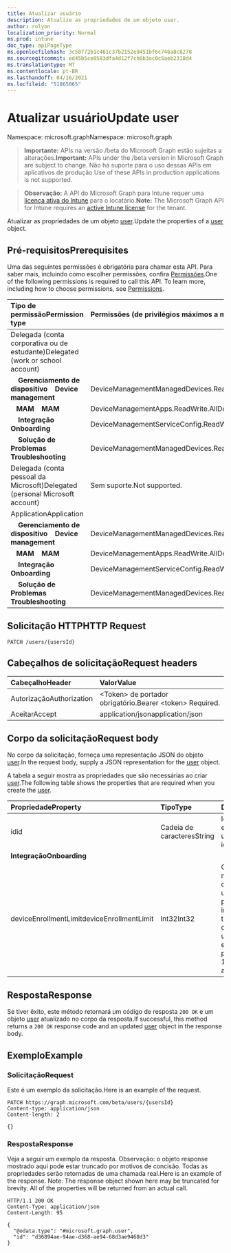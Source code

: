 ```yaml
---
title: Atualizar usuário
description: Atualize as propriedades de um objeto user.
author: rolyon
localization_priority: Normal
ms.prod: intune
doc_type: apiPageType
ms.openlocfilehash: 3c50772b1c461c37b2152e9451bf6c746a8c8278
ms.sourcegitcommit: ed45b5ce0583dfa4d12f7cb0b3ac0c5aeb2318d4
ms.translationtype: MT
ms.contentlocale: pt-BR
ms.lasthandoff: 04/16/2021
ms.locfileid: "51865065"
---
```

# <a name="update-user"></a><span data-ttu-id="456e3-103">Atualizar usuário</span><span class="sxs-lookup"><span data-stu-id="456e3-103">Update user</span></span>

<span data-ttu-id="456e3-104">Namespace: microsoft.graph</span><span class="sxs-lookup"><span data-stu-id="456e3-104">Namespace: microsoft.graph</span></span>

> <span data-ttu-id="456e3-105">**Importante:** APIs na versão /beta do Microsoft Graph estão sujeitas a alterações.</span><span class="sxs-lookup"><span data-stu-id="456e3-105">**Important:** APIs under the /beta version in Microsoft Graph are subject to change.</span></span> <span data-ttu-id="456e3-106">Não há suporte para o uso dessas APIs em aplicativos de produção.</span><span class="sxs-lookup"><span data-stu-id="456e3-106">Use of these APIs in production applications is not supported.</span></span>

> <span data-ttu-id="456e3-107">**Observação:** A API do Microsoft Graph para Intune requer uma [licença ativa do Intune](https://go.microsoft.com/fwlink/?linkid=839381) para o locatário.</span><span class="sxs-lookup"><span data-stu-id="456e3-107">**Note:** The Microsoft Graph API for Intune requires an [active Intune license](https://go.microsoft.com/fwlink/?linkid=839381) for the tenant.</span></span>

<span data-ttu-id="456e3-108">Atualizar as propriedades de um objeto [user](../resources/intune-shared-user.md).</span><span class="sxs-lookup"><span data-stu-id="456e3-108">Update the properties of a [user](../resources/intune-shared-user.md) object.</span></span>

## <a name="prerequisites"></a><span data-ttu-id="456e3-109">Pré-requisitos</span><span class="sxs-lookup"><span data-stu-id="456e3-109">Prerequisites</span></span>

<span data-ttu-id="456e3-p102">Uma das seguintes permissões é obrigatória para chamar esta API. Para saber mais, incluindo como escolher permissões, confira [Permissões](/graph/permissions-reference).</span><span class="sxs-lookup"><span data-stu-id="456e3-p102">One of the following permissions is required to call this API. To learn more, including how to choose permissions, see [Permissions](/graph/permissions-reference).</span></span>

|<span data-ttu-id="456e3-112">Tipo de permissão</span><span class="sxs-lookup"><span data-stu-id="456e3-112">Permission type</span></span>|<span data-ttu-id="456e3-113">Permissões (de privilégios máximos a mínimos)</span><span class="sxs-lookup"><span data-stu-id="456e3-113">Permissions (from most to least privileged)</span></span>|
|:---|:---|
|<span data-ttu-id="456e3-114">Delegada (conta corporativa ou de estudante)</span><span class="sxs-lookup"><span data-stu-id="456e3-114">Delegated (work or school account)</span></span>||
| <span data-ttu-id="456e3-115">&nbsp; &nbsp; **Gerenciamento de dispositivo**</span><span class="sxs-lookup"><span data-stu-id="456e3-115">&nbsp; &nbsp; **Device management**</span></span> | <span data-ttu-id="456e3-116">DeviceManagementManagedDevices.ReadWrite.All</span><span class="sxs-lookup"><span data-stu-id="456e3-116">DeviceManagementManagedDevices.ReadWrite.All</span></span>|
| <span data-ttu-id="456e3-117">&nbsp;&nbsp; **MAM**</span><span class="sxs-lookup"><span data-stu-id="456e3-117">&nbsp; &nbsp; **MAM**</span></span> | <span data-ttu-id="456e3-118">DeviceManagementApps.ReadWrite.All</span><span class="sxs-lookup"><span data-stu-id="456e3-118">DeviceManagementApps.ReadWrite.All</span></span>|
| <span data-ttu-id="456e3-119">&nbsp; &nbsp; **Integração**</span><span class="sxs-lookup"><span data-stu-id="456e3-119">&nbsp; &nbsp; **Onboarding**</span></span> | <span data-ttu-id="456e3-120">DeviceManagementServiceConfig.ReadWrite.All</span><span class="sxs-lookup"><span data-stu-id="456e3-120">DeviceManagementServiceConfig.ReadWrite.All</span></span>|
| <span data-ttu-id="456e3-121">&nbsp; &nbsp; **Solução de Problemas**</span><span class="sxs-lookup"><span data-stu-id="456e3-121">&nbsp; &nbsp; **Troubleshooting**</span></span> | <span data-ttu-id="456e3-122">DeviceManagementManagedDevices.ReadWrite.All</span><span class="sxs-lookup"><span data-stu-id="456e3-122">DeviceManagementManagedDevices.ReadWrite.All</span></span>|
|<span data-ttu-id="456e3-123">Delegada (conta pessoal da Microsoft)</span><span class="sxs-lookup"><span data-stu-id="456e3-123">Delegated (personal Microsoft account)</span></span>|<span data-ttu-id="456e3-124">Sem suporte.</span><span class="sxs-lookup"><span data-stu-id="456e3-124">Not supported.</span></span>|
|<span data-ttu-id="456e3-125">Application</span><span class="sxs-lookup"><span data-stu-id="456e3-125">Application</span></span>||
| <span data-ttu-id="456e3-126">&nbsp; &nbsp; **Gerenciamento de dispositivo**</span><span class="sxs-lookup"><span data-stu-id="456e3-126">&nbsp; &nbsp; **Device management**</span></span> | <span data-ttu-id="456e3-127">DeviceManagementManagedDevices.ReadWrite.All</span><span class="sxs-lookup"><span data-stu-id="456e3-127">DeviceManagementManagedDevices.ReadWrite.All</span></span>|
| <span data-ttu-id="456e3-128">&nbsp;&nbsp; **MAM**</span><span class="sxs-lookup"><span data-stu-id="456e3-128">&nbsp; &nbsp; **MAM**</span></span> | <span data-ttu-id="456e3-129">DeviceManagementApps.ReadWrite.All</span><span class="sxs-lookup"><span data-stu-id="456e3-129">DeviceManagementApps.ReadWrite.All</span></span>|
| <span data-ttu-id="456e3-130">&nbsp; &nbsp; **Integração**</span><span class="sxs-lookup"><span data-stu-id="456e3-130">&nbsp; &nbsp; **Onboarding**</span></span> | <span data-ttu-id="456e3-131">DeviceManagementServiceConfig.ReadWrite.All</span><span class="sxs-lookup"><span data-stu-id="456e3-131">DeviceManagementServiceConfig.ReadWrite.All</span></span>|
| <span data-ttu-id="456e3-132">&nbsp; &nbsp; **Solução de Problemas**</span><span class="sxs-lookup"><span data-stu-id="456e3-132">&nbsp; &nbsp; **Troubleshooting**</span></span> | <span data-ttu-id="456e3-133">DeviceManagementManagedDevices.ReadWrite.All</span><span class="sxs-lookup"><span data-stu-id="456e3-133">DeviceManagementManagedDevices.ReadWrite.All</span></span>|

## <a name="http-request"></a><span data-ttu-id="456e3-134">Solicitação HTTP</span><span class="sxs-lookup"><span data-stu-id="456e3-134">HTTP Request</span></span>

<!-- {
  "blockType": "ignored"
}
-->
``` http
PATCH /users/{usersId}
```

## <a name="request-headers"></a><span data-ttu-id="456e3-135">Cabeçalhos de solicitação</span><span class="sxs-lookup"><span data-stu-id="456e3-135">Request headers</span></span>

|<span data-ttu-id="456e3-136">Cabeçalho</span><span class="sxs-lookup"><span data-stu-id="456e3-136">Header</span></span>|<span data-ttu-id="456e3-137">Valor</span><span class="sxs-lookup"><span data-stu-id="456e3-137">Value</span></span>|
|:---|:---|
|<span data-ttu-id="456e3-138">Autorização</span><span class="sxs-lookup"><span data-stu-id="456e3-138">Authorization</span></span>|<span data-ttu-id="456e3-139">&lt;Token&gt; de portador obrigatório.</span><span class="sxs-lookup"><span data-stu-id="456e3-139">Bearer &lt;token&gt; Required.</span></span>|
|<span data-ttu-id="456e3-140">Aceitar</span><span class="sxs-lookup"><span data-stu-id="456e3-140">Accept</span></span>|<span data-ttu-id="456e3-141">application/json</span><span class="sxs-lookup"><span data-stu-id="456e3-141">application/json</span></span>|

## <a name="request-body"></a><span data-ttu-id="456e3-142">Corpo da solicitação</span><span class="sxs-lookup"><span data-stu-id="456e3-142">Request body</span></span>

<span data-ttu-id="456e3-143">No corpo da solicitação, forneça uma representação JSON do objeto [user](../resources/intune-shared-user.md).</span><span class="sxs-lookup"><span data-stu-id="456e3-143">In the request body, supply a JSON representation for the [user](../resources/intune-shared-user.md) object.</span></span>

<span data-ttu-id="456e3-144">A tabela a seguir mostra as propriedades que são necessárias ao criar [user](../resources/intune-shared-user.md).</span><span class="sxs-lookup"><span data-stu-id="456e3-144">The following table shows the properties that are required when you create the [user](../resources/intune-shared-user.md).</span></span>

|<span data-ttu-id="456e3-145">Propriedade</span><span class="sxs-lookup"><span data-stu-id="456e3-145">Property</span></span>|<span data-ttu-id="456e3-146">Tipo</span><span class="sxs-lookup"><span data-stu-id="456e3-146">Type</span></span>|<span data-ttu-id="456e3-147">Descrição</span><span class="sxs-lookup"><span data-stu-id="456e3-147">Description</span></span>|
|:---|:---|:---|
|<span data-ttu-id="456e3-148">id</span><span class="sxs-lookup"><span data-stu-id="456e3-148">id</span></span>|<span data-ttu-id="456e3-149">Cadeia de caracteres</span><span class="sxs-lookup"><span data-stu-id="456e3-149">String</span></span>|<span data-ttu-id="456e3-150">Identificador exclusivo do usuário.</span><span class="sxs-lookup"><span data-stu-id="456e3-150">Unique identifier of the user.</span></span>|
|<span data-ttu-id="456e3-151">**Integração**</span><span class="sxs-lookup"><span data-stu-id="456e3-151">**Onboarding**</span></span>|
|<span data-ttu-id="456e3-152">deviceEnrollmentLimit</span><span class="sxs-lookup"><span data-stu-id="456e3-152">deviceEnrollmentLimit</span></span>|<span data-ttu-id="456e3-153">Int32</span><span class="sxs-lookup"><span data-stu-id="456e3-153">Int32</span></span>|<span data-ttu-id="456e3-154">O limite do número máximo de dispositivos que o usuário tem permissão para inscrever.</span><span class="sxs-lookup"><span data-stu-id="456e3-154">The limit on the maximum number of devices that the user is permitted to enroll.</span></span> <span data-ttu-id="456e3-155">Os valores permitidos vão de 5 a 1000.</span><span class="sxs-lookup"><span data-stu-id="456e3-155">Allowed values are 5 or 1000.</span></span>|

## <a name="response"></a><span data-ttu-id="456e3-156">Resposta</span><span class="sxs-lookup"><span data-stu-id="456e3-156">Response</span></span>

<span data-ttu-id="456e3-157">Se tiver êxito, este método retornará um código de resposta `200 OK` e um objeto [user](../resources/intune-shared-user.md) atualizado no corpo da resposta.</span><span class="sxs-lookup"><span data-stu-id="456e3-157">If successful, this method returns a `200 OK` response code and an updated [user](../resources/intune-shared-user.md) object in the response body.</span></span>

## <a name="example"></a><span data-ttu-id="456e3-158">Exemplo</span><span class="sxs-lookup"><span data-stu-id="456e3-158">Example</span></span>

### <a name="request"></a><span data-ttu-id="456e3-159">Solicitação</span><span class="sxs-lookup"><span data-stu-id="456e3-159">Request</span></span>

<span data-ttu-id="456e3-160">Este é um exemplo da solicitação.</span><span class="sxs-lookup"><span data-stu-id="456e3-160">Here is an example of the request.</span></span>

``` http
PATCH https://graph.microsoft.com/beta/users/{usersId}
Content-type: application/json
Content-length: 2

{}
```

### <a name="response"></a><span data-ttu-id="456e3-161">Resposta</span><span class="sxs-lookup"><span data-stu-id="456e3-161">Response</span></span>

<span data-ttu-id="456e3-p104">Veja a seguir um exemplo da resposta. Observação: o objeto response mostrado aqui pode estar truncado por motivos de concisão. Todas as propriedades serão retornadas de uma chamada real.</span><span class="sxs-lookup"><span data-stu-id="456e3-p104">Here is an example of the response. Note: The response object shown here may be truncated for brevity. All of the properties will be returned from an actual call.</span></span>

``` http
HTTP/1.1 200 OK
Content-Type: application/json
Content-Length: 95

{
  "@odata.type": "#microsoft.graph.user",
  "id": "d36894ae-94ae-d368-ae94-68d3ae9468d3"
}
```










